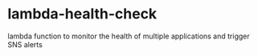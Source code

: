 # lambda-health-check
lambda function to monitor the health of multiple applications and trigger SNS alerts
